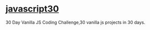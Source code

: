 ﻿# [javascript30](javascript30.com) 
30 Day Vanilla JS Coding Challenge,30 vanilla js projects in 30 days.

